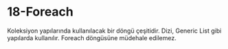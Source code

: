 # 18-Foreach
Koleksiyon yapılarında kullanılacak bir döngü çeşitidir. Dizi, Generic List gibi yapılarda kullanılır. Foreach döngüsüne müdehale edilemez. 
